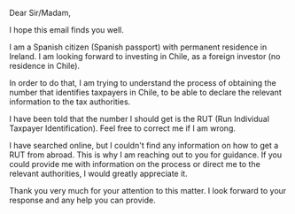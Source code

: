 Dear Sir/Madam,

I hope this email finds you well.

I am a Spanish citizen (Spanish passport) with permanent residence in Ireland. I am looking forward to investing in Chile, as a foreign investor (no residence in Chile).

In order to do that, I am trying to understand the process of obtaining the number that identifies taxpayers in Chile, to be able to declare the relevant information to the tax authorities.

I have been told that the number I should get is the RUT (Run Individual Taxpayer Identification). Feel free to correct me if I am wrong.

I have searched online, but I couldn't find any information on how to get a RUT from abroad. This is why I am reaching out to you for guidance. If you could provide me with information on the process or direct me to the relevant authorities, I would greatly appreciate it.

Thank you very much for your attention to this matter. I look forward to your response and any help you can provide.